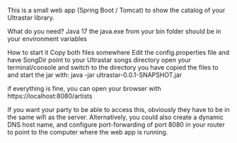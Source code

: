 This is a small web app (Spring Boot / Tomcat) to show the catalog of your Ultrastar library.

What do you need?
Java 17
the java.exe from your bin folder should be in your environment variables

How to start it
Copy both files somewhere
Edit the config.properties file and have SongDir point to your Ultrastar songs directory
open your terminal/console and switch to the directory you have copied the files to and start the jar with:
java -jar ultrastar-0.0.1-SNAPSHOT.jar

if everything is fine, you can open your browser with https://localhost:8080/artists

If you want your party to be able to access this, obviously they have to be in the same wifi as the server.
Alternatively, you could also create a dynamic DNS host name, and configure port-forwarding of port 8080 in your router to point to the computer where the web app is running.
